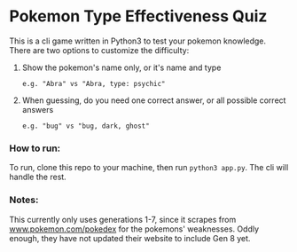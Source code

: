 # Pokemon Type Effectiveness Quiz

This is a cli game written in Python3 to test your pokemon knowledge.
There are two options to customize the difficulty:
1. Show the pokemon's name only, or it's name and type

    `e.g. "Abra" vs "Abra, type: psychic"`
2. When guessing, do you need one correct answer, or all possible correct answers

    `e.g. "bug" vs "bug, dark, ghost"`

### How to run:
To run, clone this repo to your machine, then run `python3 app.py`. The cli will handle the rest.

### Notes:
This currently only uses generations 1-7, since it scrapes from www.pokemon.com/pokedex for the pokemons' weaknesses. Oddly enough, they have not updated their website to include Gen 8 yet.